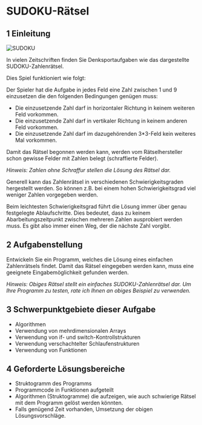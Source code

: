 # SUDOKU-Rätsel

## 1 Einleitung

![SUDOKU](image/SuDoKu.PNG)

In vielen Zeitschriften finden Sie Denksportaufgaben wie das dargestellte SUDOKU-Zahlenrätsel.

Dies Spiel funktioniert wie folgt:

Der Spieler hat die Aufgabe in jedes Feld eine Zahl zwischen 1 und 9 einzusetzen die den folgenden Bedingungen genügen muss:

* Die einzusetzende Zahl darf in horizontaler Richtung in keinem weiteren Feld vorkommen.
* Die einzusetzende Zahl darf in vertikaler Richtung in keinem anderen Feld vorkommen.
* Die einzusetzende Zahl darf im dazugehörenden 3*3-Feld kein weiteres Mal vorkommen.

Damit das Rätsel begonnen werden kann, werden vom Rätselhersteller schon gewisse Felder mit Zahlen belegt (schraffierte Felder).

*Hinweis: Zahlen ohne Schraffur stellen die Lösung des Rätsel dar.*

Generell kann das Zahlenrätsel in verschiedenen Schwierigkeitsgraden hergestellt werden. So können z.B. bei einem hohen Schwierigkeitsgrad viel weniger Zahlen vorgegeben werden.

Beim leichtesten Schwierigkeitsgrad führt die Lösung immer über genau festgelegte Ablaufschritte. Dies bedeutet, dass zu keinem Abarbeitungszeitpunkt zwischen mehreren Zahlen ausprobiert werden muss. Es gibt also immer einen Weg, der die nächste Zahl vorgibt.

## 2 Aufgabenstellung

Entwickeln Sie ein Programm, welches die Lösung eines einfachen Zahlenrätsels findet. Damit das Rätsel eingegeben werden kann, muss eine geeignete Eingabemöglichkeit gefunden werden.

*Hinweis: Obiges Rätsel stellt ein einfaches SUDOKU-Zahlenrätsel dar. Um Ihre Programm zu testen, rate ich Ihnen an obiges Beispiel zu verwenden.*

## 3 Schwerpunktgebiete dieser Aufgabe

* Algorithmen
* Verwendung von mehrdimensionalen Arrays
* Verwendung von if- und switch-Kontrollstrukturen
* Verwendung verschachtelter Schlaufenstrukturen
* Verwendung von Funktionen

## 4 Geforderte Lösungsbereiche

* Struktogramm des Programms
* Programmcode in Funktionen aufgeteilt
* Algorithmen (Struktogramme) die aufzeigen, wie auch schwierige Rätsel mit dem Programm gelöst werden könnten.
* Falls genügend Zeit vorhanden, Umsetzung der obigen Lösungsvorschläge.
